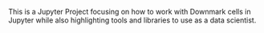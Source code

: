 This is a Jupyter Project focusing on how to work with Downmark cells in Jupyter while also highlighting tools and libraries to use as a data scientist.

